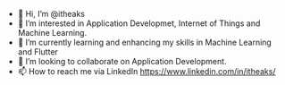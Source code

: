 - 👋 Hi, I’m @itheaks
- 👀 I’m interested in Application Developmet, Internet of Things and Machine Learning.
- 🌱 I’m currently learning and enhancing my skills in Machine Learning and Flutter
- 💞️ I’m looking to collaborate on Application Development.
- 📫 How to reach me via LinkedIn https://www.linkedin.com/in/itheaks/

<!---
itheaks/itheaks is a ✨ special ✨ repository because its `README.md` (this file) appears on your GitHub profile.
You can click the Preview link to take a look at your changes.
--->
